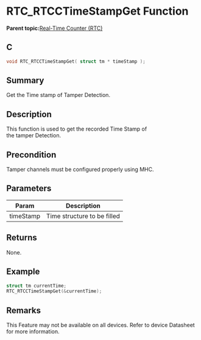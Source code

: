 # RTC\_RTCCTimeStampGet Function

**Parent topic:**[Real-Time Counter \(RTC\)](GUID-3578D06D-FEC5-4769-ADC7-0D46730CD973.md)

## C

```c
void RTC_RTCCTimeStampGet( struct tm * timeStamp );
```

## Summary

Get the Time stamp of Tamper Detection.

## Description

This function is used to get the recorded Time Stamp of<br />the tamper Detection.

## Precondition

Tamper channels must be configured properly using MHC.

## Parameters

|Param|Description|
|-----|-----------|
|timeStamp|Time structure to be filled|

## Returns

None.

## Example

```c
struct tm currentTime;
RTC_RTCCTimeStampGet(&currentTime);
```

## Remarks

This Feature may not be available on all devices. Refer to device Datasheet for more information.

